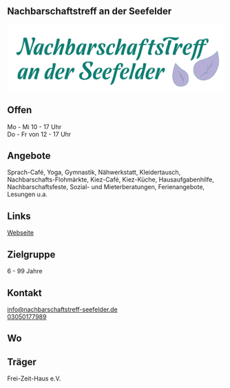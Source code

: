 ## Nachbarschaftstreff an der Seefelder
<img id="topmedia" src="/Begegnungen/Images/NachbarschaftstreffSeefelder/NTSeefelder_Schriftzug (2).png" />

## Offen
Mo - Mi 10 - 17 Uhr<br>
Do - Fr von 12 - 17 Uhr

## Angebote
Sprach-Café, Yoga, Gymnastik, Nähwerkstatt, Kleidertausch, Nachbarschafts-Flohmärkte, Kiez-Café, Kiez-Küche, Hausaufgabenhilfe, Nachbarschaftsfeste, Sozial- und Mieterberatungen, Ferienangebote, Lesungen u.a.


## Links
<a class="external_link" target="blank" href="[https://www.frei-zeit-haus.de/projekte/nachbarschaftstreff-seefelder.html">Webseite</a><br>

                                                                                            
## Zielgruppe
6 - 99 Jahre

## Kontakt
[info@nachbarschaftstreff-seefelder.de](mailto:info@nachbarschaftstreff-seefelder.de)<br>
<a href="tel:+493050177989">03050177989</a>

## Wo
<div id="gmap"></div>
<script>window.onload = showMap('Seefelder Straße 50, 13053 Berlin', 0, 'gmap_mini')</script>

## Träger
Frei-Zeit-Haus e.V.
